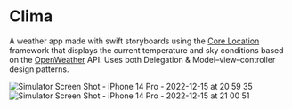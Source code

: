 #  Clima

A weather app made with swift storyboards using the [Core Location](https://developer.apple.com/documentation/corelocation) framework that displays the current temperature and sky conditions based on the [OpenWeather](https://openweathermap.org/api) API. Uses both Delegation & Model–view–controller design patterns.

![Simulator Screen Shot - iPhone 14 Pro - 2022-12-15 at 20 59 35](https://user-images.githubusercontent.com/60455369/207993081-cd5a1868-bc50-4ad8-9afb-adfd32a8843b.png)
![Simulator Screen Shot - iPhone 14 Pro - 2022-12-15 at 21 00 51](https://user-images.githubusercontent.com/60455369/207993086-c104b653-4d79-4c79-bcd0-a0a76acf64f7.png)
